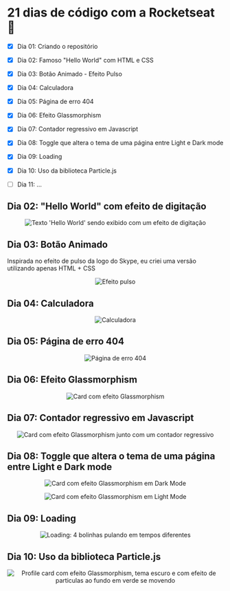 # 21 dias de código com a Rocketseat 🚀

- [x] Dia 01: Criando o repositório
- [x] Dia 02: Famoso "Hello World" com HTML e CSS
- [x] Dia 03: Botão Animado - Efeito Pulso
- [x] Dia 04: Calculadora
- [x] Dia 05: Página de erro 404
- [x] Dia 06: Efeito Glassmorphism
- [x] Dia 07: Contador regressivo em Javascript
- [x] Dia 08: Toggle que altera o tema de uma página entre Light e Dark mode
- [x] Dia 09: Loading
- [x] Dia 10: Uso da biblioteca Particle.js
- [ ] Dia 11: ...


## Dia 02: "Hello World" com efeito de digitação

<p align="center">
  <a><img src="./dia-02/animacao.gif" alt="Texto 'Hello World' sendo exibido com um efeito de digitação" title="Texto 'Hello World' sendo exibido com um efeito de digitação"></a>
</p>

## Dia 03: Botão Animado

Inspirada no efeito de pulso da logo do Skype, eu criei uma versão utilizando apenas HTML + CSS

<p align="center">
  <a><img src="./dia-03/efeito-pulso.png" alt="Efeito pulso" title="Efeito pulso"></a>
</p>

## Dia 04: Calculadora

<p align="center">
  <a><img src="./dia-04/screenshot-calculadora.png" alt="Calculadora" title="Calculadora"></a>
</p>

## Dia 05: Página de erro 404

<p align="center">
  <a><img src="./dia-05/screenshot.png" alt="Página de erro 404" title="Página de erro 404"></a>
</p>

## Dia 06: Efeito Glassmorphism

<p align="center">
  <a><img src="./dia-06/screenshot.png" alt="Card com efeito Glassmorphism" title="Card com efeito Glassmorphism"></a>
</p>

## Dia 07: Contador regressivo em Javascript

<p align="center">
  <a><img src="./dia-07/screenshot.png" alt="Card com efeito Glassmorphism junto com um contador regressivo" title="Card com efeito Glassmorphism junto com um contador regressivo"></a>
</p>

## Dia 08: Toggle que altera o tema de uma página entre Light e Dark mode

<p align="center">
  <a><img src="./dia-08/theme-dark.png" alt="Card com efeito Glassmorphism em Dark Mode" title="Card com efeito Glassmorphism em Dark Mode"></a>
</p>

<p align="center">
  <a><img src="./dia-08/theme-light.png" alt="Card com efeito Glassmorphism em Light Mode" title="Card com efeito Glassmorphism em Light Mode"></a>
</p>

## Dia 09: Loading

<p align="center">
  <a><img src="./dia-09/loading.gif" alt="Loading: 4 bolinhas pulando em tempos diferentes" title="Loading: 4 bolinhas pulando em tempos diferentes"></a>
</p>

## Dia 10: Uso da biblioteca Particle.js
<p align="center">
  <a><img src="./dia-10/dia-10-resultado-final.gif" alt="Profile card com efeito Glassmorphism, tema escuro e com efeito de particulas ao fundo em verde se movendo" title="Profile card com efeito Glassmorphism, tema escuro e com efeito de particulas ao fundo em verde se movendo"></a>
</p>